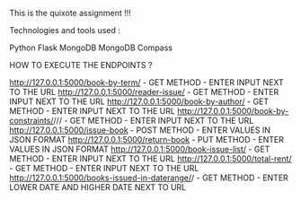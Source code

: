 This is the quixote assignment !!!


Technologies and tools used :

Python 
Flask
MongoDB
MongoDB Compass 



HOW TO EXECUTE THE ENDPOINTS ?

http://127.0.0.1:5000/book-by-term/<term> - GET METHOD - ENTER INPUT NEXT TO THE URL
http://127.0.0.1:5000/reader-issue/<lender> - GET METHOD - ENTER INPUT NEXT TO THE URL
http://127.0.0.1:5000/book-by-author/<authorname> - GET METHOD - ENTER INPUT NEXT TO THE URL
http://127.0.0.1:5000/book-by-constraints/<term>/<category>/<low>/<high> - GET METHOD - ENTER INPUT NEXT TO THE URL
http://127.0.0.1:5000/issue-book - POST METHOD - ENTER VALUES IN JSON FORMAT 
http://127.0.0.1:5000/return-book - PUT METHOD - ENTER VALUES IN JSON FORMAT
http://127.0.0.1:5000/book-issue-list/<bookname> - GET METHOD - ENTER INPUT NEXT TO THE URL
http://127.0.0.1:5000/total-rent/<bookname> - GET METHOD - ENTER INPUT NEXT TO THE URL
http://127.0.0.1:5000/books-issued-in-daterange/<ldate>/<hdate> - GET METHOD - ENTER LOWER DATE AND HIGHER DATE NEXT TO URL